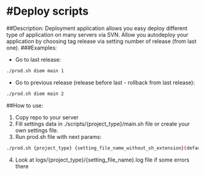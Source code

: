 #Deploy scripts
======

##Description:
Deployment application allows you easy deploy different type of application on many servers via SVN.
Allow you autodeploy your application by choosing tag release via setting number of release (from last one).
###Examples:
  * Go to last release:
  ```bash
  ./prod.sh diem main 1
  ```

  * Go to previous release (release before last - rollback from last release):
  ```bash
  ./prod.sh diem main 2
  ```


##How to use:

1. Copy repo to your server
2. Fill settings data in ./scripts/{project_type}/main.sh file or create your own settings file.
3. Run prod.sh file with next params:
```bash
./prod.sh {project_type} {setting_file_name_without_sh_extension}(default:"main") {number_of_revisions_in_repo_tags_folder}(default:"1")
```

4. Look at logs/{project_type}/{setting_file_name}.log file if some errors there
